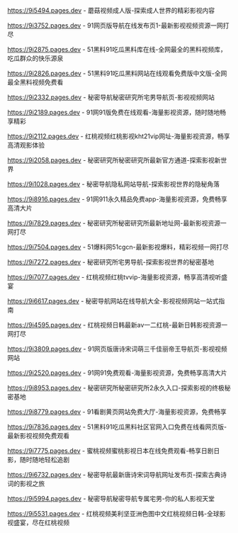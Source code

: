 
https://9i5494.pages.dev - 蘑菇视频成人版-探索成人世界的精彩影视内容

https://9i3752.pages.dev - 91网页版导航在线发布页1-最新影视视频资源一网打尽

https://9i2875.pages.dev - 51黑料91吃瓜黑料库在线-全网最全的黑料视频库，吃瓜群众的快乐源泉

https://9i2826.pages.dev - 51黑料91吃瓜黑料网站在线观看免费版中文版-全网最全黑料视频免费看

https://9i2332.pages.dev - 秘密导航秘密研究所宅男导航页-影视视频网站

https://9i2189.pages.dev - 91网91版免费在线观看-海量影视资源，随时随地畅享精彩

https://9i2112.pages.dev - 红桃视频红桃影视kht21vip网址-海量影视资源，畅享高清观影体验

https://9i2058.pages.dev - 秘密研究所秘密研究所最新官方通道-探索影视新世界

https://9i1028.pages.dev - 秘密导航隐私网站导航-探索影视世界的隐秘角落

https://9i8916.pages.dev - 91网911永久精品免费app-海量影视资源，免费畅享高清大片

https://9i7829.pages.dev - 秘密研究所秘密研究所最新地址网-最新影视资源一网打尽

https://9i7504.pages.dev - 51爆料网51cgcn-最新影视爆料，精彩视频一网打尽

https://9i7272.pages.dev - 秘密研究所宅男导航-探索影视世界的秘密基地

https://9i7077.pages.dev - 红桃视频红桃tvvip-海量影视资源，畅享高清视听盛宴

https://9i6617.pages.dev - 秘密导航网站在线导航大全-影视视频网站一站式指南

https://9i4595.pages.dev - 红桃视频日韩最新av一二红桃-最新日韩影视资源一网打尽

https://9i3809.pages.dev - 91网页版唐诗宋词萌三千佳丽帝王导航页-影视视频网站

https://9i2520.pages.dev - 91网91免费观看-海量影视资源，免费畅享高清大片

https://9i8953.pages.dev - 秘密研究所秘密研究所2永久入口-探索影视的终极秘密基地

https://9i8779.pages.dev - 91看剧黄页网站免费大厅-海量影视资源，免费畅享

https://9i7836.pages.dev - 51黑料91吃瓜黑料社区官网入口免费在线看网页版-最新影视视频免费观看

https://9i7775.pages.dev - 蜜桃视频蜜桃影视日本在线免费观看-畅享日剧日影，随时随地轻松追剧

https://9i6732.pages.dev - 秘密导航最新唐诗宋词导航网址发布页-探索古典诗词的影视之旅

https://9i5994.pages.dev - 秘密导航秘密导航专属宅男-你的私人影视天堂

https://9i5531.pages.dev - 红桃视频美利坚亚洲色图中文红桃视频日韩-全球影视盛宴，尽在红桃视频
